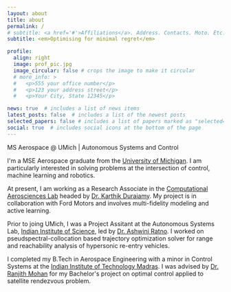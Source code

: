 ```yaml
---
layout: about
title: about
permalink: /
# subtitle: <a href='#'>Affiliations</a>. Address. Contacts. Moto. Etc.
subtitle: <em>Optimising for minimal regret</em>

profile:
  align: right
  image: prof_pic.jpg
  image_circular: false # crops the image to make it circular
  # more_info: >
  #   <p>555 your office number</p>
  #   <p>123 your address street</p>
  #   <p>Your City, State 12345</p>

news: true  # includes a list of news items
latest_posts: false  # includes a list of the newest posts
selected_papers: false # includes a list of papers marked as "selected={true}"
social: true  # includes social icons at the bottom of the page
---
```


MS Aerospace @ UMich \| Autonomous Systems and Control

I'm a MSE Aerospace graduate from the [University of Michigan](https://aero.engin.umich.edu/). I am particularly interested in solving problems at the intersection of control, machine learning and robotics. 

At present, I am working as a Research Associate in the [Computational Aerosciences Lab](https://caslab.engin.umich.edu/) headed by [Dr. Karthik Duraiamy](https://aero.engin.umich.edu/people/duraisamy-karthik/). My project is in collaboration with Ford Motors and involves multi-fidelity modeling and active learning. 

Prior to joing UMich, I was a Project Assitant at the Autonomous Systems Lab, [Indian Institute of Science](https://iisc.ac.in/), led by [Dr. Ashwini Ratno](https://aero.iisc.ac.in/people/ashwini-ratnoo/). I worked on pseudspectral-collocation based trajectory optimization solver for range and reachability analysis of hypersonic re-entry vehicles. 

I completed my B.Tech in Aerospace Engineering with a minor in Control Systems at the [Indian Institute of Technology Madras](https://www.iitm.ac.in/). I was advised by [Dr. Ranjith Mohan](https://raftlab.iitm.ac.in/md/ranj.html) for my Bachelor's project on optimal control applied to satellite rendezvous problem. 